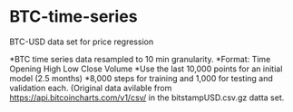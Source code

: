 # BTC-time-series
BTC-USD data set for price regression

*BTC time series data resampled to 10 min granularity.
*Format: Time Opening High Low Close Volume
*Use the last 10,000 points for an initial model (2.5 months)
*8,000 steps for training and 1,000 for testing and validation each.
(Original data avilable from https://api.bitcoincharts.com/v1/csv/ in the bitstampUSD.csv.gz datta set.

